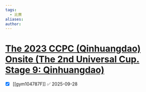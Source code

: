```yaml
---
tags:
  - 比赛
aliases: 
author:
---
```

# [The 2023 CCPC (Qinhuangdao) Onsite (The 2nd Universal Cup. Stage 9: Qinhuangdao)](https://codeforces.com/gym/104787)

- [x] [[gym104787F]] ✅ 2025-09-28
